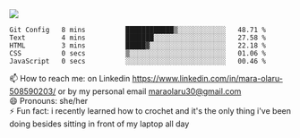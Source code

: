 

 <img align="center" src="https://github-readme-stats.vercel.app/api?username=MaraxD&theme=github_dark&show_icons=true&count_private=true"/>
 <br/>

<!--START_SECTION:waka-->

```text
Git Config   8 mins          ████████████▒░░░░░░░░░░░░   48.71 %
Text         4 mins          ███████░░░░░░░░░░░░░░░░░░   27.58 %
HTML         3 mins          █████▓░░░░░░░░░░░░░░░░░░░   22.18 %
CSS          0 secs          ▒░░░░░░░░░░░░░░░░░░░░░░░░   01.06 %
JavaScript   0 secs          ░░░░░░░░░░░░░░░░░░░░░░░░░   00.46 %
```

<!--END_SECTION:waka-->
<!--[![willianrod's wakatime stats](https://github-readme-stats.vercel.app/api/wakatime?username=MaraxD)](https://github.com/anuraghazra/github-readme-stats)-->

<!--🌱 I’m currently learning: C# and Java <br/>-->
📫 How to reach me: on Linkedin https://www.linkedin.com/in/mara-olaru-508590203/ or by my personal email maraolaru30@gmail.com <br/>
😄 Pronouns: she/her <br/>
⚡ Fun fact: i recently learned how to crochet and it's the only thing i've been doing besides sitting in front of my laptop all day <br/>
 
